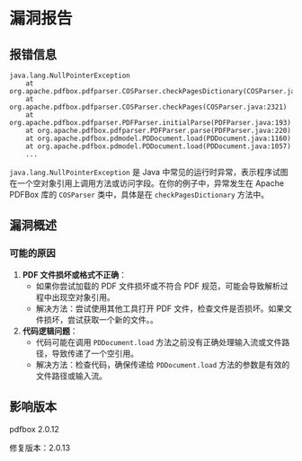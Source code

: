 # 漏洞报告

## 报错信息

```
java.lang.NullPointerException
	at org.apache.pdfbox.pdfparser.COSParser.checkPagesDictionary(COSParser.java:2345)
	at org.apache.pdfbox.pdfparser.COSParser.checkPages(COSParser.java:2321)
	at org.apache.pdfbox.pdfparser.PDFParser.initialParse(PDFParser.java:193)
	at org.apache.pdfbox.pdfparser.PDFParser.parse(PDFParser.java:220)
	at org.apache.pdfbox.pdmodel.PDDocument.load(PDDocument.java:1160)
	at org.apache.pdfbox.pdmodel.PDDocument.load(PDDocument.java:1057)
    ...
```

`java.lang.NullPointerException` 是 Java 中常见的运行时异常，表示程序试图在一个空对象引用上调用方法或访问字段。在你的例子中，异常发生在 Apache PDFBox 库的 `COSParser` 类中，具体是在 `checkPagesDictionary` 方法中。

## 漏洞概述

### 可能的原因

1. **PDF 文件损坏或格式不正确**：
   - 如果你尝试加载的 PDF 文件损坏或不符合 PDF 规范，可能会导致解析过程中出现空对象引用。
   - 解决方法：尝试使用其他工具打开 PDF 文件，检查文件是否损坏。如果文件损坏，尝试获取一个新的文件。。
2. **代码逻辑问题**：
   - 代码可能在调用 `PDDocument.load` 方法之前没有正确处理输入流或文件路径，导致传递了一个空引用。
   - 解决方法：检查代码，确保传递给 `PDDocument.load` 方法的参数是有效的文件路径或输入流。

## 影响版本

pdfbox 2.0.12

修复版本：2.0.13